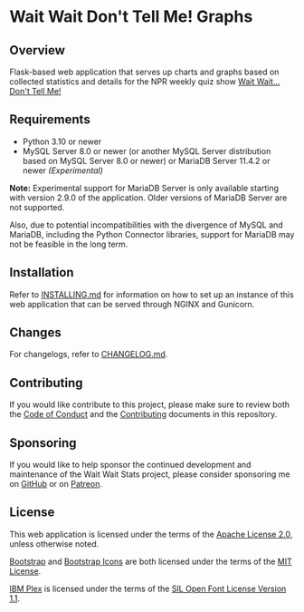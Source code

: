 # Wait Wait Don't Tell Me! Graphs

## Overview

Flask-based web application that serves up charts and graphs based on collected statistics and details for the NPR weekly quiz show [Wait Wait... Don't Tell Me!](http://waitwait.npr.org)

## Requirements

- Python 3.10 or newer
- MySQL Server 8.0 or newer (or another MySQL Server distribution based on MySQL Server 8.0 or newer) or MariaDB Server 11.4.2 or newer *(Experimental)*

**Note:** Experimental support for MariaDB Server is only available starting with version 2.9.0 of the application. Older versions of MariaDB Server are not supported.

Also, due to potential incompatibilities with the divergence of MySQL and MariaDB, including the Python Connector libraries, support for MariaDB may not be feasible in the long term.

## Installation

Refer to [INSTALLING.md](./INSTALLING.md) for information on how to set up an instance of this web application that can be served through NGINX and Gunicorn.

## Changes

For changelogs, refer to [CHANGELOG.md](./CHANGELOG.md).

## Contributing

If you would like contribute to this project, please make sure to review both the [Code of Conduct](./CODE_OF_CONDUCT.md) and the [Contributing](./CONTRIBUTING.md) documents in this repository.

## Sponsoring

If you would like to help sponsor the continued development and maintenance of the Wait Wait Stats project, please consider sponsoring me on [GitHub](https://github.com/sponsors/questionlp) or on [Patreon](https://patreon.com/Linh_Pham).

## License

This web application is licensed under the terms of the [Apache License 2.0](./LICENSE), unless otherwise noted.

[Bootstrap](https://github.com/twbs/bootstrap) and [Bootstrap Icons](https://github.com/twbs/icons) are both licensed under the terms of the [MIT License](https://github.com/twbs/bootstrap/blob/main/LICENSE).

[IBM Plex](https://github.com/IBM/plex/) is licensed under the terms of the [SIL Open Font License Version 1.1](https://github.com/IBM/plex/blob/master/LICENSE.txt).
